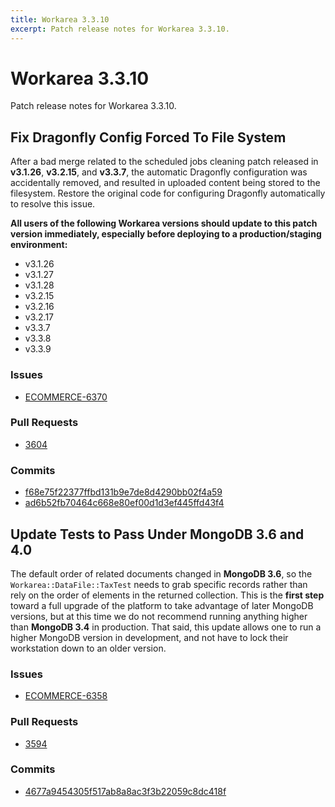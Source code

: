```yaml
---
title: Workarea 3.3.10
excerpt: Patch release notes for Workarea 3.3.10.
---
```


# Workarea 3.3.10

Patch release notes for Workarea 3.3.10.

## Fix Dragonfly Config Forced To File System

After a bad merge related to the scheduled jobs cleaning patch released
in **v3.1.26**, **v3.2.15**, and **v3.3.7**, the automatic Dragonfly
configuration was accidentally removed, and resulted in uploaded content
being stored to the filesystem. Restore the original code for configuring
Dragonfly automatically to resolve this issue.

**All users of the following Workarea versions should update to this patch
version immediately, especially before deploying to a production/staging
environment:**

- v3.1.26
- v3.1.27
- v3.1.28
- v3.2.15
- v3.2.16
- v3.2.17
- v3.3.7
- v3.3.8
- v3.3.9

### Issues

- [ECOMMERCE-6370](https://jira.tools.weblinc.com/browse/ECOMMERCE-6370)

### Pull Requests

- [3604](https://stash.tools.weblinc.com/projects/WL/repos/workarea/pull-requests/3604/overview)

### Commits

- [f68e75f22377ffbd131b9e7de8d4290bb02f4a59](https://stash.tools.weblinc.com/projects/WL/repos/workarea/commits/f68e75f22377ffbd131b9e7de8d4290bb02f4a59)
- [ad6b52fb70464c668e80ef00d1d3ef445ffd43f4](https://stash.tools.weblinc.com/projects/WL/repos/workarea/commits/ad6b52fb70464c668e80ef00d1d3ef445ffd43f4)

## Update Tests to Pass Under MongoDB 3.6 and 4.0

The default order of related documents changed in **MongoDB 3.6**, so
the `Workarea::DataFile::TaxTest` needs to grab specific records rather
than rely on the order of elements in the returned collection. This is
the **first step** toward a full upgrade of the platform to take
advantage of later MongoDB versions, but at this time we do not
recommend running anything higher than **MongoDB 3.4** in production.
That said, this update allows one to run a higher MongoDB version in
development, and not have to lock their workstation down to an older
version.

### Issues

- [ECOMMERCE-6358](https://jira.tools.weblinc.com/browse/ECOMMERCE-6358)

### Pull Requests

- [3594](https://stash.tools.weblinc.com/projects/WL/repos/workarea/pull-requests/3594/overview)

### Commits

- [4677a9454305f517ab8a8ac3f3b22059c8dc418f](https://stash.tools.weblinc.com/projects/WL/repos/workarea/commits/4677a9454305f517ab8a8ac3f3b22059c8dc418f)


